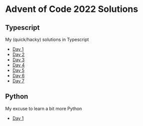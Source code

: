 # Advent of Code 2022 Solutions

## Typescript

My (quick/hacky) solutions in Typescript

- [Day 1](https://github.com/jonathanfung/adventofcode-2022/tree/main/typescript/src/day-1)
- [Day 2](https://github.com/jonathanfung/adventofcode-2022/tree/main/typescript/src/day-2)
- [Day 3](https://github.com/jonathanfung/adventofcode-2022/tree/main/typescript/src/day-3)
- [Day 4](https://github.com/jonathanfung/adventofcode-2022/tree/main/typescript/src/day-4)
- [Day 5](https://github.com/jonathanfung/adventofcode-2022/tree/main/typescript/src/day-5)
- [Day 6](https://github.com/jonathanfung/adventofcode-2022/tree/main/typescript/src/day-6)
- [Day 7](https://github.com/jonathanfung/adventofcode-2022/tree/main/typescript/src/day-7)

## Python

My excuse to learn a bit more Python

- [Day 1](https://github.com/jonathanfung/adventofcode-2022/tree/main/python/day_1)
